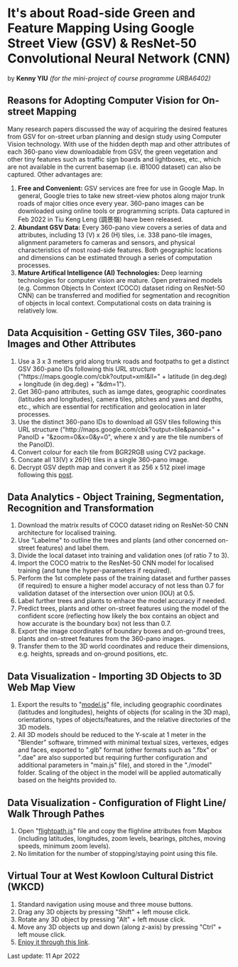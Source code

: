 # It's about Road-side Green and Feature Mapping Using Google Street View (GSV) & ResNet-50 Convolutional Neural Network (CNN)
by **Kenny YIU** *(for the mini-project of course programme URBA6402)*

## Reasons for Adopting Computer Vision for On-street Mapping
Many research papers discussed the way of acquiring the desired features from GSV for on-street urban planning and design study using Computer Vision technology. With use of the hidden depth map and other attributes of each 360-pano view downloadable from GSV, the green vegetation and other tiny features such as traffic sign boards and lightboxes, etc., which are not available in the current basemap (i.e. iB1000 dataset) can also be captured. Other advantages are:

1. **Free and Convenient:** GSV services are free for use in Google Map. In general, Google tries to take new street-view photos along major trunk roads of major cities once every year. 360-pano images can be downloaded using online tools or programming scripts. Data captured in Feb 2022 in Tiu Keng Leng (調景嶺) have been released.
2. **Abundant GSV Data:** Every 360-pano view covers a series of data and attributes, including 13 (V) x 26 (H) tiles, i.e. 338 pano-tile images, alignment parameters fo cameras and sensors, and physical characteristics of most road-side features. Both geographic locations and dimensions can be estimated through a series of computation processes.
3. **Mature Artifical Intelligence (AI) Technologies:** Deep learning technologies for computer vision are mature. Open pretrained models (e.g. Common Objects In Context (COCO) dataset riding on ResNet-50 CNN) can be transferred and modified for segmentation and recognition of objects in local context. Computational costs on data training is relatively low.

##  Data Acquisition - Getting GSV Tiles, 360-pano Images and Other Attributes

1. Use a 3 x 3 meters grid along trunk roads and footpaths to get a distinct GSV 360-pano IDs following this URL structure ("https://<span></span>maps.google.com/cbk?output=xml&ll=" + latitude (in deg.deg) + longitude (in deg.deg) + "&dm=1").
2. Get 360-pano attributes, such as iamge dates, geographic coordinates (latitudes and longitudes), camera tiles, pitches and yaws and depths, etc., which are essential for rectification and geolocation in later processes.
3. Use the distinct 360-pano IDs to download all GSV tiles following this URL structure ("http://<span></span>maps.google.com/cbk?output=tile&panoid=" + PanoID + "&zoom=0&x=0&y=0", where x and y are the tile numbers of the PanoID).
4. Convert colour for each tile from BGR2RGB using CV2 package.
5. Concate all 13(V) x 26(H) tiles in a single 360-pano image.
6. Decrypt GSV depth map and convert it as 256 x 512 pixel image following this [post](https://stackoverflow.com/questions/52790436/convert-depth-map-base64-of-google-street-view-to-image).

## Data Analytics - Object Training, Segmentation, Recognition and Transformation

1. Download the matrix results of COCO dataset riding on ResNet-50 CNN architecture for localised training.
2. Use "Labelme" to outline the trees and plants (and other concerned on-street features) and label them.
3. Divide the local dataset into training and validation ones (of ratio 7 to 3).
4. Import the COCO matrix to the ResNet-50 CNN model for localised training (and tune the hyper-parameters if required).
5. Perform the 1st complete pass of the training dataset and further passes (if required) to ensure a higher model accuracy of not less than 0.7 for validation dataset of the intersection over union (IOU) at 0.5.
6. Label further trees and plants to enhace the model accuracy if needed.
7. Predict trees, plants and other on-street features using the model of the confident score (reflecting how likely the box contains an object and how accurate is the boundary box) not less than 0.7.
8. Export the image coordinates of boundary boxes and on-ground trees, plants and on-street features from the 360-pano images.
9. Transfer them to the 3D world coordinates and reduce their dimensions, e.g. heights, spreads and on-ground positions, etc.

## Data Visualization - Importing 3D Objects to 3D Web Map View

1. Export the results to "[model.js](https://github.com/yknkenny/hku/blob/main/js/fightpath.js)" file, including geographic coordinates (latitudes and longitudes), heights of objects (for scaling in the 3D map), orientations, types of objects/features, and the relative directories of the 3D models.
2. All 3D models should be reduced to the Y-scale at 1 meter in the "Blender" software, trimmed with minimal textual sizes, vertexes, edges and faces, exported to ".glb" format (other formats such as ".fbx" or ".dae" are also supported but requiring further configuration and additional parameters in "main.js" file), and stored in the "./model" folder. Scaling of the object in the model will be applied automatically based on the heights provided to.


## Data Visualization - Configuration of Flight Line/ Walk Through Pathes

1. Open "[flightpath.js](https://github.com/yknkenny/hku/blob/main/js/fightpath.js)" file and copy the flighline attributes from Mapbox (including latitudes, longitudes, zoom levels, bearings, pitches, moving speeds, minimum zoom levels).
2. No limitation for the number of stopping/staying point using this file.

## Virtual Tour at West Kowloon Cultural District (WKCD)

1. Standard navigation using mouse and three mouse buttons.
2. Drag any 3D objects by pressing "Shift" + left mouse click.
3. Rotate any 3D object by pressing "Alt" + left mouse click.
4. Move any 3D objects up and down (along z-axis) by pressing "Ctrl" + left mouse click.
5. [Enjoy it through this link](https://yknkenny.github.io/hku).

Last update: 11 Apr 2022
